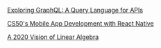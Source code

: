 [Exploring GraphQL: A Query Language for APIs](https://www.edx.org/course/exploring-graphql-a-query-language-for-apis)

[CS50's Mobile App Development with React Native](https://www.edx.org/course/cs50s-mobile-app-development-with-react-native)

[A 2020 Vision of Linear Algebra](https://ocw.mit.edu/resources/res-18-010-a-2020-vision-of-linear-algebra-spring-2020/index.htm)
